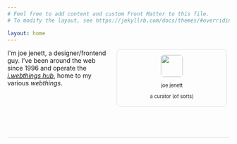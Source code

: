 ```yaml
---
# Feel free to add content and custom Front Matter to this file.
# To modify the layout, see https://jekyllrb.com/docs/themes/#overriding-theme-defaults

layout: home
---
```

<div style="border-bottom:1px solid #ddd;padding-bottom:12px;margin-bottom:12px;">
<div class="containerf">
	<div class="onef">
	<div class="hcard-display h-card vcard p-author" style="border:1px solid #ddd;border-radius:8px;padding:4px;font-size:.8em;text-align:center;margin:0 6px 0 24px;position:relative;float:right;min-width:240px;padding-top:12px;">
			<div class="hcard-header">
				<a class="u-url url fn u-uid" href="https://iwebthings.joejenett.com/" rel="author"><img alt="" src="https://secure.gravatar.com/avatar/0bf0445b4e4b39f830b186b7e23195a1?s=60&amp;d=default&amp;r=pg" srcset="https://secure.gravatar.com/avatar/0bf0445b4e4b39f830b186b7e23195a1?s=120&amp;d=default&amp;r=pg 2x" class="avatar avatar-60 photo u-photo hcard-photo u-photo" width="50" style="border-radius:6px;"></a>
				<p class="hcard-name p-name n">
					joe jenett
				</p>
			</div>
			<div class="hcard-body">
				<ul class="hcard-properties"></ul>
				<p class="p-note note">
					a curator (of sorts)
				</p>
			</div>
		</div>
		<p style="margin-bottom:102px;">
			I'm joe jenett, a designer/frontend guy. I’ve been around the web since 1996 and operate the <a href="https://iwebthings.joejenett.com/" title=""><em>i.webthings hub</em></a>, home to my various <em>webthings</em>.
		</p>
	</div>
	
</div>
</div>
